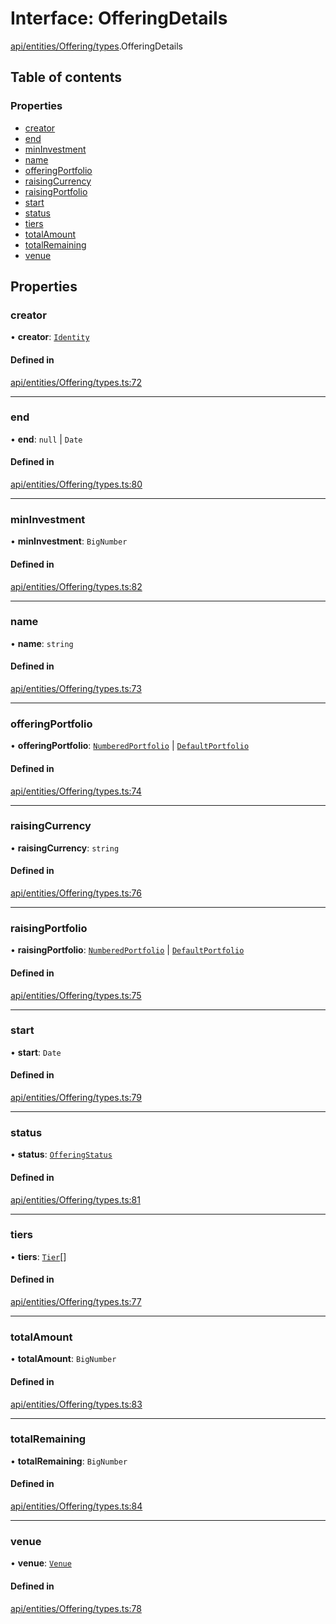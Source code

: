 # Interface: OfferingDetails

[api/entities/Offering/types](../wiki/api.entities.Offering.types).OfferingDetails

## Table of contents

### Properties

- [creator](../wiki/api.entities.Offering.types.OfferingDetails#creator)
- [end](../wiki/api.entities.Offering.types.OfferingDetails#end)
- [minInvestment](../wiki/api.entities.Offering.types.OfferingDetails#mininvestment)
- [name](../wiki/api.entities.Offering.types.OfferingDetails#name)
- [offeringPortfolio](../wiki/api.entities.Offering.types.OfferingDetails#offeringportfolio)
- [raisingCurrency](../wiki/api.entities.Offering.types.OfferingDetails#raisingcurrency)
- [raisingPortfolio](../wiki/api.entities.Offering.types.OfferingDetails#raisingportfolio)
- [start](../wiki/api.entities.Offering.types.OfferingDetails#start)
- [status](../wiki/api.entities.Offering.types.OfferingDetails#status)
- [tiers](../wiki/api.entities.Offering.types.OfferingDetails#tiers)
- [totalAmount](../wiki/api.entities.Offering.types.OfferingDetails#totalamount)
- [totalRemaining](../wiki/api.entities.Offering.types.OfferingDetails#totalremaining)
- [venue](../wiki/api.entities.Offering.types.OfferingDetails#venue)

## Properties

### creator

• **creator**: [`Identity`](../wiki/api.entities.Identity.Identity)

#### Defined in

[api/entities/Offering/types.ts:72](https://github.com/PolymeshAssociation/polymesh-sdk/blob/e978aefd/src/api/entities/Offering/types.ts#L72)

___

### end

• **end**: ``null`` \| `Date`

#### Defined in

[api/entities/Offering/types.ts:80](https://github.com/PolymeshAssociation/polymesh-sdk/blob/e978aefd/src/api/entities/Offering/types.ts#L80)

___

### minInvestment

• **minInvestment**: `BigNumber`

#### Defined in

[api/entities/Offering/types.ts:82](https://github.com/PolymeshAssociation/polymesh-sdk/blob/e978aefd/src/api/entities/Offering/types.ts#L82)

___

### name

• **name**: `string`

#### Defined in

[api/entities/Offering/types.ts:73](https://github.com/PolymeshAssociation/polymesh-sdk/blob/e978aefd/src/api/entities/Offering/types.ts#L73)

___

### offeringPortfolio

• **offeringPortfolio**: [`NumberedPortfolio`](../wiki/api.entities.NumberedPortfolio.NumberedPortfolio) \| [`DefaultPortfolio`](../wiki/api.entities.DefaultPortfolio.DefaultPortfolio)

#### Defined in

[api/entities/Offering/types.ts:74](https://github.com/PolymeshAssociation/polymesh-sdk/blob/e978aefd/src/api/entities/Offering/types.ts#L74)

___

### raisingCurrency

• **raisingCurrency**: `string`

#### Defined in

[api/entities/Offering/types.ts:76](https://github.com/PolymeshAssociation/polymesh-sdk/blob/e978aefd/src/api/entities/Offering/types.ts#L76)

___

### raisingPortfolio

• **raisingPortfolio**: [`NumberedPortfolio`](../wiki/api.entities.NumberedPortfolio.NumberedPortfolio) \| [`DefaultPortfolio`](../wiki/api.entities.DefaultPortfolio.DefaultPortfolio)

#### Defined in

[api/entities/Offering/types.ts:75](https://github.com/PolymeshAssociation/polymesh-sdk/blob/e978aefd/src/api/entities/Offering/types.ts#L75)

___

### start

• **start**: `Date`

#### Defined in

[api/entities/Offering/types.ts:79](https://github.com/PolymeshAssociation/polymesh-sdk/blob/e978aefd/src/api/entities/Offering/types.ts#L79)

___

### status

• **status**: [`OfferingStatus`](../wiki/api.entities.Offering.types.OfferingStatus)

#### Defined in

[api/entities/Offering/types.ts:81](https://github.com/PolymeshAssociation/polymesh-sdk/blob/e978aefd/src/api/entities/Offering/types.ts#L81)

___

### tiers

• **tiers**: [`Tier`](../wiki/api.entities.Offering.types.Tier)[]

#### Defined in

[api/entities/Offering/types.ts:77](https://github.com/PolymeshAssociation/polymesh-sdk/blob/e978aefd/src/api/entities/Offering/types.ts#L77)

___

### totalAmount

• **totalAmount**: `BigNumber`

#### Defined in

[api/entities/Offering/types.ts:83](https://github.com/PolymeshAssociation/polymesh-sdk/blob/e978aefd/src/api/entities/Offering/types.ts#L83)

___

### totalRemaining

• **totalRemaining**: `BigNumber`

#### Defined in

[api/entities/Offering/types.ts:84](https://github.com/PolymeshAssociation/polymesh-sdk/blob/e978aefd/src/api/entities/Offering/types.ts#L84)

___

### venue

• **venue**: [`Venue`](../wiki/api.entities.Venue.Venue)

#### Defined in

[api/entities/Offering/types.ts:78](https://github.com/PolymeshAssociation/polymesh-sdk/blob/e978aefd/src/api/entities/Offering/types.ts#L78)
